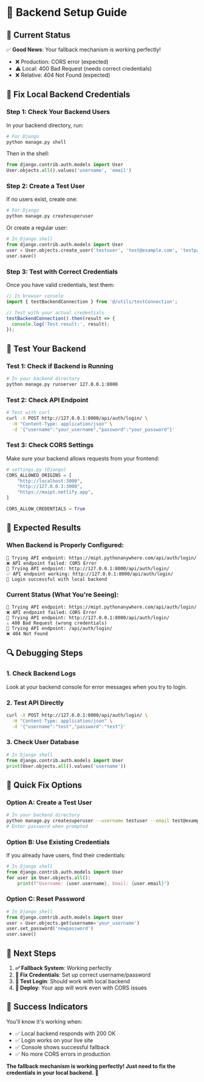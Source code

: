 # 🔧 Backend Setup Guide

## 🎯 **Current Status**

✅ **Good News**: Your fallback mechanism is working perfectly!
- ❌ Production: CORS error (expected)
- ⚠️ Local: 400 Bad Request (needs correct credentials)
- ❌ Relative: 404 Not Found (expected)

## 🔧 **Fix Local Backend Credentials**

### **Step 1: Check Your Backend Users**

In your backend directory, run:

```bash
# For Django
python manage.py shell
```

Then in the shell:
```python
from django.contrib.auth.models import User
User.objects.all().values('username', 'email')
```

### **Step 2: Create a Test User**

If no users exist, create one:

```bash
# For Django
python manage.py createsuperuser
```

Or create a regular user:
```python
# In Django shell
from django.contrib.auth.models import User
user = User.objects.create_user('testuser', 'test@example.com', 'testpass')
user.save()
```

### **Step 3: Test with Correct Credentials**

Once you have valid credentials, test them:

```javascript
// In browser console
import { testBackendConnection } from '@/utils/testConnection';

// Test with your actual credentials
testBackendConnection().then(result => {
  console.log('Test result:', result);
});
```

## 🧪 **Test Your Backend**

### **Test 1: Check if Backend is Running**
```bash
# In your backend directory
python manage.py runserver 127.0.0.1:8000
```

### **Test 2: Check API Endpoint**
```bash
# Test with curl
curl -X POST http://127.0.0.1:8000/api/auth/login/ \
  -H "Content-Type: application/json" \
  -d '{"username":"your_username","password":"your_password"}'
```

### **Test 3: Check CORS Settings**
Make sure your backend allows requests from your frontend:

```python
# settings.py (Django)
CORS_ALLOWED_ORIGINS = [
    "http://localhost:3000",
    "http://127.0.0.1:3000",
    "https://maipt.netlify.app",
]

CORS_ALLOW_CREDENTIALS = True
```

## 🎯 **Expected Results**

### **When Backend is Properly Configured:**
```
🔄 Trying API endpoint: https://mipt.pythonanywhere.com/api/auth/login/
❌ API endpoint failed: CORS Error
🔄 Trying API endpoint: http://127.0.0.1:8000/api/auth/login/
✅ API endpoint working: http://127.0.0.1:8000/api/auth/login/
🔄 Login successful with local backend
```

### **Current Status (What You're Seeing):**
```
🔄 Trying API endpoint: https://mipt.pythonanywhere.com/api/auth/login/
❌ API endpoint failed: CORS Error
🔄 Trying API endpoint: http://127.0.0.1:8000/api/auth/login/
⚠️ 400 Bad Request (wrong credentials)
🔄 Trying API endpoint: /api/auth/login/
❌ 404 Not Found
```

## 🔍 **Debugging Steps**

### **1. Check Backend Logs**
Look at your backend console for error messages when you try to login.

### **2. Test API Directly**
```bash
curl -X POST http://127.0.0.1:8000/api/auth/login/ \
  -H "Content-Type: application/json" \
  -d '{"username":"test","password":"test"}'
```

### **3. Check User Database**
```python
# In Django shell
from django.contrib.auth.models import User
print(User.objects.all().values('username'))
```

## 🚀 **Quick Fix Options**

### **Option A: Create a Test User**
```bash
# In your backend directory
python manage.py createsuperuser --username testuser --email test@example.com
# Enter password when prompted
```

### **Option B: Use Existing Credentials**
If you already have users, find their credentials:
```python
# In Django shell
from django.contrib.auth.models import User
for user in User.objects.all():
    print(f"Username: {user.username}, Email: {user.email}")
```

### **Option C: Reset Password**
```python
# In Django shell
from django.contrib.auth.models import User
user = User.objects.get(username='your_username')
user.set_password('newpassword')
user.save()
```

## 📝 **Next Steps**

1. **✅ Fallback System**: Working perfectly
2. **🔧 Fix Credentials**: Set up correct username/password
3. **🧪 Test Login**: Should work with local backend
4. **🚀 Deploy**: Your app will work even with CORS issues

## 🎉 **Success Indicators**

You'll know it's working when:
- ✅ Local backend responds with 200 OK
- ✅ Login works on your live site
- ✅ Console shows successful fallback
- ✅ No more CORS errors in production

**The fallback mechanism is working perfectly! Just need to fix the credentials in your local backend.** 🚀 
